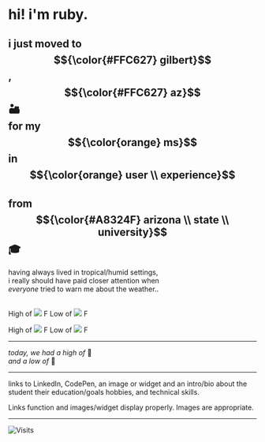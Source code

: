 # hi! i'm ruby. 


## i just moved to $${\color{#FFC627} gilbert}$$, $${\color{#FFC627} az}$$ 🏜️ <br> for my $${\color{orange} ms}$$ in $${\color{orange} user \\ experience}$$ <br> from $${\color{#A8324F} arizona \\ state \\ university}$$ 🎓


having always lived in tropical/humid settings, <br> i really should have paid closer attention when <br> *everyone* tried to warn me about the weather.. <br> <br> 


High of [![](https://wttr.in/Gilbert?format=%x&u)](https://wttr.in/Gilbert) F
Low of [![](https://wttr.in/Gilbert?format=%n&u)](https://wttr.in/Gilbert) F

High of [![](https://wttr.in/Gilbert.png?format=%x&u)](https://wttr.in/Gilbert) F
Low of [![](https://wttr.in/Gilbert.png?format=%n&u)](https://wttr.in/Gilbert) F


---

*today, we had a high of*  🥵 <br> *and a low of*  🥶 <br>

---

links to LinkedIn, CodePen, 
an image or widget
and an intro/bio about the student
their education/goals
hobbies, 
and technical skills. 

Links function and images/widget display properly. 
Images are appropriate.


---

![Visits](https://visitor-badge.laobi.icu/badge?page_id=rubyhassan)

